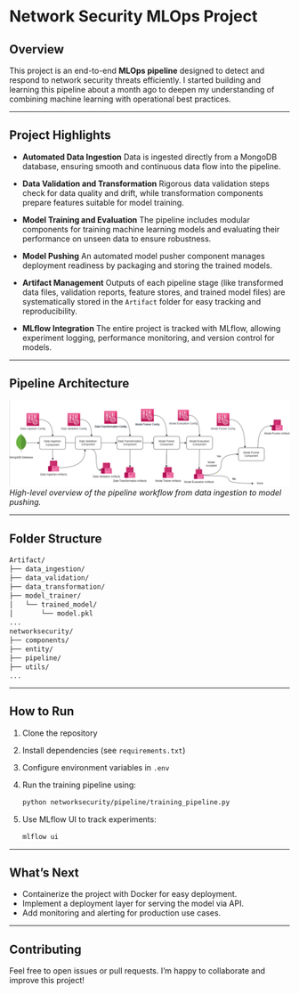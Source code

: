 
# Network Security MLOps Project

## Overview

This project is an end-to-end **MLOps pipeline** designed to detect and respond to network security threats efficiently. I started building and learning this pipeline about a month ago to deepen my understanding of combining machine learning with operational best practices.

---


## Project Highlights

* **Automated Data Ingestion**
  Data is ingested directly from a MongoDB database, ensuring smooth and continuous data flow into the pipeline.

* **Data Validation and Transformation**
  Rigorous data validation steps check for data quality and drift, while transformation components prepare features suitable for model training.

* **Model Training and Evaluation**
  The pipeline includes modular components for training machine learning models and evaluating their performance on unseen data to ensure robustness.

* **Model Pushing**
  An automated model pusher component manages deployment readiness by packaging and storing the trained models.

* **Artifact Management**
  Outputs of each pipeline stage (like transformed data files, validation reports, feature stores, and trained model files) are systematically stored in the `Artifact` folder for easy tracking and reproducibility.

* **MLflow Integration**
  The entire project is tracked with MLflow, allowing experiment logging, performance monitoring, and version control for models.

---

## Pipeline Architecture

![alt text](<Screenshot 2025-09-11 001151.png>)
*High-level overview of the pipeline workflow from data ingestion to model pushing.*

---

## Folder Structure

```
Artifact/
├── data_ingestion/
├── data_validation/
├── data_transformation/
├── model_trainer/
│   └── trained_model/
│       └── model.pkl
...
networksecurity/
├── components/
├── entity/
├── pipeline/
├── utils/
...
```

---

## How to Run

1. Clone the repository
2. Install dependencies (see `requirements.txt`)
3. Configure environment variables in `.env`
4. Run the training pipeline using:

   ```bash
   python networksecurity/pipeline/training_pipeline.py
   ```
5. Use MLflow UI to track experiments:

   ```bash
   mlflow ui
   ```

---

## What’s Next

* Containerize the project with Docker for easy deployment.
* Implement a deployment layer for serving the model via API.
* Add monitoring and alerting for production use cases.

---

## Contributing

Feel free to open issues or pull requests. I’m happy to collaborate and improve this project!